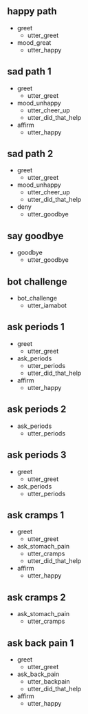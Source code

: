 ## happy path
* greet
  - utter_greet
* mood_great
  - utter_happy

## sad path 1
* greet
  - utter_greet
* mood_unhappy
  - utter_cheer_up
  - utter_did_that_help
* affirm
  - utter_happy

## sad path 2
* greet
  - utter_greet
* mood_unhappy
  - utter_cheer_up
  - utter_did_that_help
* deny
  - utter_goodbye

## say goodbye
* goodbye
  - utter_goodbye

## bot challenge
* bot_challenge
  - utter_iamabot 

## ask periods 1
* greet 
  - utter_greet 
* ask_periods 
  - utter_periods 
  - utter_did_that_help 
* affirm
  - utter_happy 

## ask periods 2
* ask_periods 
  - utter_periods 

## ask periods 3
* greet 
  - utter_greet 
* ask_periods 
  - utter_periods 

## ask cramps 1 
* greet 
  - utter_greet 
* ask_stomach_pain
  - utter_cramps
  - utter_did_that_help 
* affirm
  - utter_happy 

## ask cramps 2  
* ask_stomach_pain
  - utter_cramps 

## ask back pain 1 
* greet 
  - utter_greet 
* ask_back_pain
  - utter_backpain
  - utter_did_that_help 
* affirm
  - utter_happy



